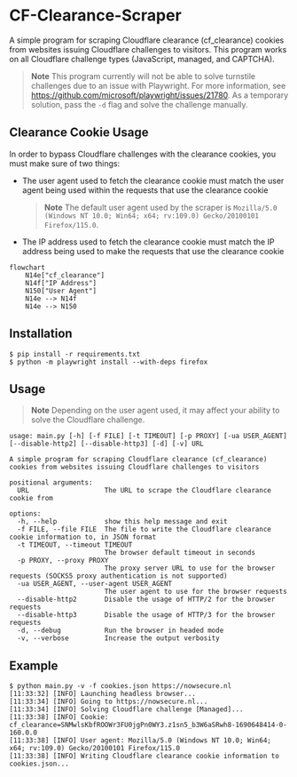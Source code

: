 # CF-Clearance-Scraper

A simple program for scraping Cloudflare clearance (cf_clearance) cookies from websites issuing Cloudflare challenges to visitors. This program works on all Cloudflare challenge types (JavaScript, managed, and CAPTCHA).

> **Note**
This program currently will not be able to solve turnstile challenges due to an issue with Playwright. For more information, see https://github.com/microsoft/playwright/issues/21780. As a temporary solution, pass the `-d` flag and solve the challenge manually.

## Clearance Cookie Usage
In order to bypass Cloudflare challenges with the clearance cookies, you must make sure of two things:

- The user agent used to fetch the clearance cookie must match the user agent being used within the requests that use the clearance cookie
    > **Note**
    > The default user agent used by the scraper is `Mozilla/5.0 (Windows NT 10.0; Win64; x64; rv:109.0) Gecko/20100101 Firefox/115.0`.
- The IP address used to fetch the clearance cookie must match the IP address being used to make the requests that use the clearance cookie

```mermaid
flowchart
	N14e["cf_clearance"]
	N14f["IP Address"]
	N150["User Agent"]
	N14e --> N14f
	N14e --> N150
```

## Installation
    $ pip install -r requirements.txt
    $ python -m playwright install --with-deps firefox


## Usage
> **Note**
> Depending on the user agent used, it may affect your ability to solve the Cloudflare challenge.

```
usage: main.py [-h] [-f FILE] [-t TIMEOUT] [-p PROXY] [-ua USER_AGENT] [--disable-http2] [--disable-http3] [-d] [-v] URL

A simple program for scraping Cloudflare clearance (cf_clearance) cookies from websites issuing Cloudflare challenges to visitors

positional arguments:
  URL                   The URL to scrape the Cloudflare clearance cookie from

options:
  -h, --help            show this help message and exit
  -f FILE, --file FILE  The file to write the Cloudflare clearance cookie information to, in JSON format
  -t TIMEOUT, --timeout TIMEOUT
                        The browser default timeout in seconds
  -p PROXY, --proxy PROXY
                        The proxy server URL to use for the browser requests (SOCKS5 proxy authentication is not supported)      
  -ua USER_AGENT, --user-agent USER_AGENT
                        The user agent to use for the browser requests
  --disable-http2       Disable the usage of HTTP/2 for the browser requests
  --disable-http3       Disable the usage of HTTP/3 for the browser requests
  -d, --debug           Run the browser in headed mode
  -v, --verbose         Increase the output verbosity
```

## Example
    $ python main.py -v -f cookies.json https://nowsecure.nl
    [11:33:32] [INFO] Launching headless browser...
    [11:33:34] [INFO] Going to https://nowsecure.nl...
    [11:33:34] [INFO] Solving Cloudflare challenge [Managed]...
    [11:33:38] [INFO] Cookie: cf_clearance=SNMwlsKbfROOWr3FU0jgPn0WY3.z1sn5_b3W6aSRwh8-1690648414-0-160.0.0
    [11:33:38] [INFO] User agent: Mozilla/5.0 (Windows NT 10.0; Win64; x64; rv:109.0) Gecko/20100101 Firefox/115.0
    [11:33:38] [INFO] Writing Cloudflare clearance cookie information to cookies.json...
